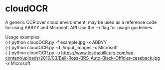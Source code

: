# cloudOCR
A generic OCR over cloud environment, may be used as a reference code for using ABBYY and Microsoft API
Use the -h flag for usage guidelines.

Usage examples:<br />
(-) python cloudOCR.py -f example.jpg -x ABBYY<br />
(-) python cloudOCR.py -d ./input_images -x Microsoft<br />
(-) python cloudOCR.py -u https://www.lesrhabilleurs.com/wp-content/uploads/2016/03/Bell-Ross-BRS-Auto-Black-Officier-caseback.jpg -x Microsoft<br />
